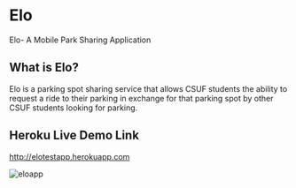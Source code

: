 # Elo
Elo- A Mobile Park Sharing Application

## What is Elo?
Elo is a parking spot sharing service that allows CSUF students the ability to request a ride to their parking in exchange for that parking spot by other CSUF students looking for parking.

## Heroku Live Demo Link
http://elotestapp.herokuapp.com


![eloapp](https://user-images.githubusercontent.com/6588703/52891258-c1c29900-313e-11e9-85d7-ae7374bc5c62.png)
